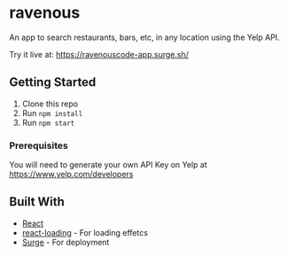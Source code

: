 # ravenous

An app to search restaurants, bars, etc, in any location using the Yelp API.

Try it live at: https://ravenouscode-app.surge.sh/

## Getting Started

1. Clone this repo
2. Run `npm install`
3. Run `npm start`

### Prerequisites

You will need to generate your own API Key on Yelp at https://www.yelp.com/developers

## Built With

* [React](https://reactjs.org/)
* [react-loading](https://github.com/fakiolinho/react-loading) - For loading effetcs
* [Surge](https://surge.sh/) - For deployment